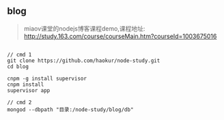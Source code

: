 ## blog

> miaov课堂的nodejs博客课程demo,课程地址: http://study.163.com/course/courseMain.htm?courseId=1003675016
```

// cmd 1
git clone https://github.com/haokur/node-study.git
cd blog

cnpm -g install supervisor
cnpm install
supervisor app

// cmd 2
mongod --dbpath "目录:/node-study/blog/db"


```
